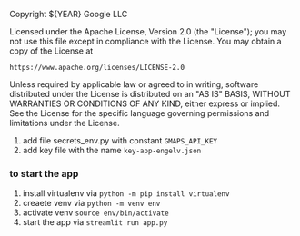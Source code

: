 Copyright ${YEAR} Google LLC

Licensed under the Apache License, Version 2.0 (the "License");
you may not use this file except in compliance with the License.
You may obtain a copy of the License at

    https://www.apache.org/licenses/LICENSE-2.0

Unless required by applicable law or agreed to in writing, software
distributed under the License is distributed on an "AS IS" BASIS,
WITHOUT WARRANTIES OR CONDITIONS OF ANY KIND, either express or implied.
See the License for the specific language governing permissions and
limitations under the License.


1. add file secrets_env.py with constant `GMAPS_API_KEY`
2. add key file with the name `key-app-engelv.json`


### to start the app
1. install virtualenv via `python -m pip install virtualenv`
2. creaete venv via `python -m venv env`
3. activate venv `source env/bin/activate`
2. start the app via `streamlit run app.py`
